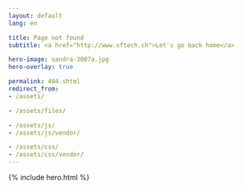 ```yaml
---
layout: default
lang: en

title: Page not found
subtitle: <a href="http://www.sftech.ch">Let's go back home</a>

hero-image: sandra-3007a.jpg
hero-overlay: true

permalink: 404.shtml
redirect_from:
- /assets/

- /assets/files/

- /assets/js/
- /assets/js/vendor/

- /assets/css/
- /assets/css/vendor/
---
```

{% include hero.html %}